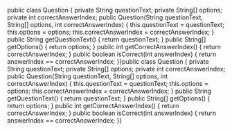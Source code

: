 public class Question {    private String questionText;    private String[] options;    private int correctAnswerIndex;    public Question(String questionText, String[] options, int correctAnswerIndex) {        this.questionText = questionText;        this.options = options;        this.correctAnswerIndex = correctAnswerIndex;    }    public String getQuestionText() {        return questionText;    }    public String[] getOptions() {        return options;    }    public int getCorrectAnswerIndex() {        return correctAnswerIndex;    }    public boolean isCorrect(int answerIndex) {        return answerIndex == correctAnswerIndex;    }}public class Question {    private String questionText;    private String[] options;    private int correctAnswerIndex;    public Question(String questionText, String[] options, int correctAnswerIndex) {        this.questionText = questionText;        this.options = options;        this.correctAnswerIndex = correctAnswerIndex;    }    public String getQuestionText() {        return questionText;    }    public String[] getOptions() {        return options;    }    public int getCorrectAnswerIndex() {        return correctAnswerIndex;    }    public boolean isCorrect(int answerIndex) {        return answerIndex == correctAnswerIndex;    }}
